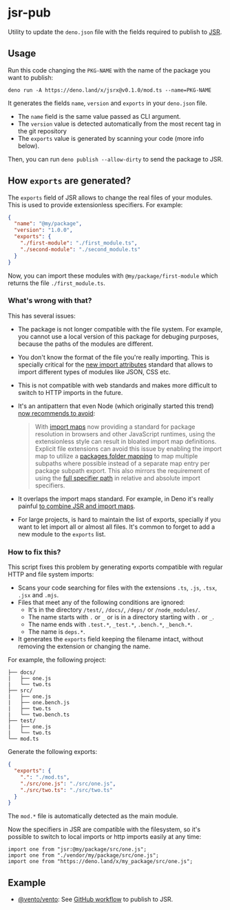 # jsr-pub

Utility to update the `deno.json` file with the fields required to publish to
[JSR](https://jsr.io/).

## Usage

Run this code changing the `PKG-NAME` with the name of the package you want to
publish:

```
deno run -A https://deno.land/x/jsrx@v0.1.0/mod.ts --name=PKG-NAME
```

It generates the fields `name`, `version` and `exports` in your `deno.json`
file.

- The `name` field is the same value passed as CLI argument.
- The `version` value is detected automatically from the most recent tag in the
  git repository
- The `exports` value is generated by scanning your code (more info below).

Then, you can run `deno publish --allow-dirty` to send the package to JSR.

## How `exports` are generated?

The `exports` field of JSR allows to change the real files of your modules. This
is used to provide extensionless specifiers. For example:

```json
{
  "name": "@my/package",
  "version": "1.0.0",
  "exports": {
    "./first-module": "./first_module.ts",
    "./second-module": "./second_module.ts"
  }
}
```

Now, you can import these modules with `@my/package/first-module` which returns
the file `./first_module.ts`.

### What's wrong with that?

This has several issues:

- The package is not longer compatible with the file system. For example, you
  cannot use a local version of this package for debuging purposes, because the
  paths of the modules are different.
- You don't know the format of the file you're really importing. This is
  specially critical for the
  [new import attributes](https://github.com/tc39/proposal-import-attributes)
  standard that allows to import different types of modules like JSON, CSS etc.
- This is not compatible with web standards and makes more difficult to switch
  to HTTP imports in the future.
- It's an antipattern that even Node (which originally started this trend)
  [now recommends to avoid](https://nodejs.org/api/packages.html#extensions-in-subpaths):

  > With [import maps](https://github.com/WICG/import-maps) now providing a
  > standard for package resolution in browsers and other JavaScript runtimes,
  > using the extensionless style can result in bloated import map definitions.
  > Explicit file extensions can avoid this issue by enabling the import map to
  > utilize a
  > [packages folder mapping](https://github.com/WICG/import-maps#packages-via-trailing-slashes)
  > to map multiple subpaths where possible instead of a separate map entry per
  > package subpath export. This also mirrors the requirement of using the
  > [full specifier path](https://nodejs.org/api/esm.html#mandatory-file-extensions)
  > in relative and absolute import specifiers.
- It overlaps the import maps standard. For example, in Deno it's really painful
  [to combine JSR and import maps](https://github.com/denoland/deno/issues/23504#issuecomment-2073644331).
- For large projects, is hard to maintain the list of exports, specially if you
  want to let import all or almost all files. It's common to forget to add a new
  module to the `exports` list.

### How to fix this?

This script fixes this problem by generating exports compatible with regular
HTTP and file system imports:

- Scans your code searching for files with the extensions `.ts`, `.js`, `.tsx`,
  `.jsx` and `.mjs`.
- Files that meet any of the following conditions are ignored:
  - It's in the directory `/test/`, `/docs/`, `/deps/` or `/node_modules/`.
  - The name starts with `.` or `_` or is in a directory starting with `.` or
    `_`.
  - The name ends with `.test.*`, `_test.*`, `.bench.*`, `_bench.*`.
  - The name is `deps.*`.
- It generates the `exports` field keeping the filename intact, without removing
  the extension or changing the name.

For example, the following project:

```
├── docs/
|   ├── one.js
|   └── two.ts
├── src/
|   ├── one.js
|   ├── one.bench.js
|   ├── two.ts
|   └── two.bench.ts
├── test/
|   ├── one.js
|   └── two.ts
└── mod.ts
```

Generate the following exports:

```json
{
  "exports": {
    ".": "./mod.ts",
    "./src/one.js": "./src/one.js",
    "./src/two.ts": "./src/two.ts"
  }
}
```

The `mod.*` file is automatically detected as the main module.

Now the specifiers in JSR are compatible with the filesystem, so it's possible
to switch to local imports or http imports easily at any time:

```
import one from "jsr:@my/package/src/one.js";
import one from "./vendor/my/package/src/one.js";
import one from "https://deno.land/x/my_package/src/one.js";
```

## Example

- [@vento/vento](https://jsr.io/@vento/vento): See
  [GitHub workflow](https://github.com/ventojs/vento/blob/main/.github/workflows/jsr.yml)
  to publish to JSR.
